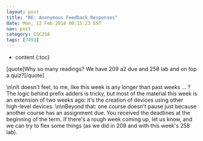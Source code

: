 ```yaml
---
layout: post
title: "RE: Anonymous Feedback Responses"
date: Mon, 12 Feb 2018 00:15:23 EST
nav: post
category: CSC258
tags: [7493]
---
```


* content
{:toc}

[quote]Why so many readings? We have 209 a2 due and 258 lab and on top a quiz?[/quote]
<!-- more -->
<p>\n\nIt doesn't feel, to me, like this week is any longer than past weeks ... ? The logic behind prefix adders is tricky, but most of the material this week is an extension of two weeks ago: it's the creation of devices using other high-level devices.  \n\nBeyond that: one course doesn't pause just because another course has an assignment due. You received the deadlines at the beginning of the term. If there's a rough week coming up, let us know, and we can try to flex some things (as we did in 209 and with this week's 258 lab).</p>
